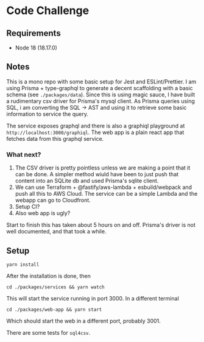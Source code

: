 # Code Challenge

## Requirements

- Node 18 (18.17.0)

## Notes

This is a mono repo with some basic setup for Jest and ESLint/Prettier. I am using Prisma + type-graphql to generate a decent scaffolding with a basic schema (see `./packages/data`). Since this is using magic sauce, I have built a rudimentary csv driver for Prisma's mysql client. As Prisma queries using SQL, i am converting the SQL -> AST and using it to retrieve some basic information to service the query.

The service exposes graphql and there is also a graphiql playground at `http://localhost:3000/graphiql`. The web app is a plain react app that fetches data from this graphql service.

### What next?

1. The CSV driver is pretty pointless unless we are making a point that it can be done. A simpler method wiuld have been to just push that content into an SQLite db and used Prisma's sqlite client.
2. We can use Terraform + @fastify/aws-lambda + esbuild/webpack and push all this to AWS Cloud. The service can be a simple Lambda and the webapp can go to Cloudfront.
3. Setup CI?
4. Also web app is ugly?

Start to finish this has taken about 5 hours on and off. Prisma's driver is not well documented, and that took a while.

## Setup

```
yarn install
```

After the installation is done, then

```
cd ./packages/services && yarn watch
```

This will start the service running in port 3000. In a different terminal

```
cd ./packages/web-app && yarn start
```

Which should start the web in a different port, probably 3001.

There are some tests for `sql4csv`.
